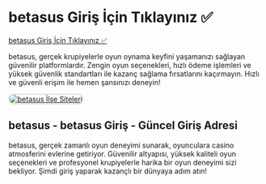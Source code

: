 <h1>betasus Giriş İçin Tıklayınız ✅</h1>

<a href="http://www.redly.vip/3A5tsFl">betasus Giriş İçin Tıklayınız ✅</a> 

<p>betasus, gerçek krupiyelerle oyun oynama keyfini yaşamanızı sağlayan güvenilir platformlardır. Zengin oyun seçenekleri, hızlı ödeme işlemleri ve yüksek güvenlik standartları ile kazanç sağlama fırsatlarını kaçırmayın. Hızlı ve güvenli erişim ile hemen şansınızı deneyin!</p>

<a href="http://www.redly.vip/3A5tsFl" title="betasus GİRİŞ ADRESİ">
  <img src="https://i.ibb.co/MkY55wf/photo-2025-01-15-16-52-46.jpg" alt="betasus İlşe Siteleri" style="max-width: 100%; border: 2px solid #ddd; border-radius: 10px;">
</a>

<h2>betasus - betasus Giriş - Güncel Giriş Adresi</h2>

<p>betasus, gerçek zamanlı oyun deneyimi sunarak, oyunculara casino atmosferini evlerine getiriyor. Güvenilir altyapısı, yüksek kaliteli oyun seçenekleri ve profesyonel krupiyelerle harika bir oyun deneyimi sizi bekliyor. Şimdi giriş yaparak kazançlı bir dünyaya adım atın!</p>
